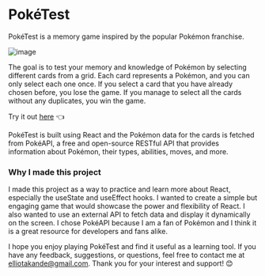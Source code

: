 # PokéTest

PokéTest is a memory game inspired by the popular Pokémon franchise. 

![image](https://github.com/Elliot-Akande/memory-card/assets/92980481/ad46dc06-381a-4eb6-b9fa-069cc725b952)

The goal is to test your memory and knowledge of Pokémon by selecting different cards from a grid. Each card represents a Pokémon, and you can only select each one once. If you select a card that you have already chosen before, you lose the game. If you manage to select all the cards without any duplicates, you win the game.

Try it out [here](https://main--poketest-game.netlify.app/) 👈

PokéTest is built using React and the Pokémon data for the cards is fetched from PokéAPI, a free and open-source RESTful API that provides information about Pokémon, their types, abilities, moves, and more.

### Why I made this project

I made this project as a way to practice and learn more about React, especially the useState and useEffect hooks. I wanted to create a simple but engaging game that would showcase the power and flexibility of React. I also wanted to use an external API to fetch data and display it dynamically on the screen. I chose PokéAPI because I am a fan of Pokémon and I think it is a great resource for developers and fans alike.

I hope you enjoy playing PokéTest and find it useful as a learning tool. If you have any feedback, suggestions, or questions, feel free to contact me at elliotakande@gmail.com. Thank you for your interest and support! 😊
